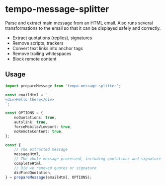# tempo-message-splitter

Parse and extract main message from an HTML email.
Also runs several transformations to the email so that it can be displayed safely and correctly.

-   Extract quotations (replies), signatures
-   Remove scripts, trackers
-   Convert text links into anchor tags
-   Remove trailing whitespaces
-   Block remote content

## Usage

```ts
import prepareMessage from 'tempo-message-splitter';

const emailHtml = `
<div>Hello there</div>
`;

const OPTIONS = {
	noQuotations: true,
	autolink: true,
	forceMobileViewport: true,
	noRemoteContent: true,
};

const {
	// The extracted message
	messageHtml,
	// The whole message processed, including quotations and signature
	completeHtml,
	// Did we removed quotes or signature
	didFindQuotation,
} = prepareMessage(emailHtml, OPTIONS);
```
